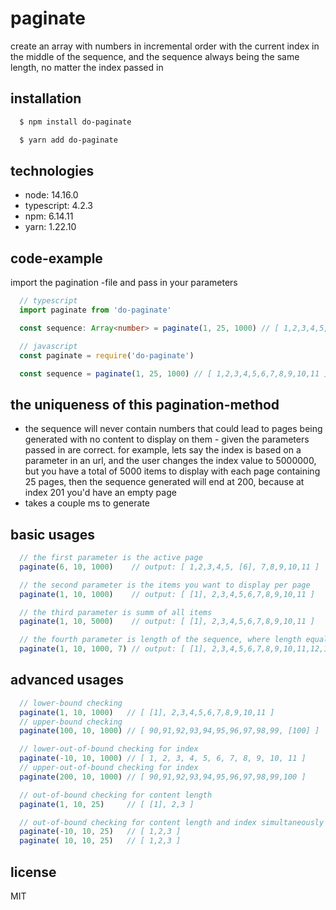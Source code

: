 # paginate
create an array with numbers in incremental order with the current index in the middle of the sequence, and the sequence always being the same length, no matter the index passed in

## installation
```bash
  $ npm install do-paginate

  $ yarn add do-paginate
```

## technologies
* node: 14.16.0
* typescript: 4.2.3
* npm: 6.14.11
* yarn: 1.22.10

## code-example
import the pagination -file and pass in your parameters
```typescript
  // typescript
  import paginate from 'do-paginate'

  const sequence: Array<number> = paginate(1, 25, 1000) // [ 1,2,3,4,5,6,7,8,9,10,11 ]
```
```javascript
  // javascript
  const paginate = require('do-paginate')

  const sequence = paginate(1, 25, 1000) // [ 1,2,3,4,5,6,7,8,9,10,11 ]
```

## the uniqueness of this pagination-method
  - the sequence will never contain numbers that could lead to pages being generated with no content to display on them - given the parameters passed in are correct. for example, lets say the index is based on a parameter in an url, and the user changes the index value to 5000000, but you have a total of 5000 items to display with each page containing 25 pages, then the sequence generated will end at 200, because at index 201 you'd have an empty page
  - takes a couple ms to generate

## basic usages
```typescript
  // the first parameter is the active page
  paginate(6, 10, 1000)    // output: [ 1,2,3,4,5, [6], 7,8,9,10,11 ]

  // the second parameter is the items you want to display per page
  paginate(1, 10, 1000)    // output: [ [1], 2,3,4,5,6,7,8,9,10,11 ]

  // the third parameter is summ of all items
  paginate(1, 10, 5000)    // output: [ [1], 2,3,4,5,6,7,8,9,10,11 ]

  // the fourth parameter is length of the sequence, where length equals: 2 * (offset + 1)
  paginate(1, 10, 1000, 7) // output: [ [1], 2,3,4,5,6,7,8,9,10,11,12,13,14,15 ]
```

## advanced usages
```typescript
  // lower-bound checking
  paginate(1, 10, 1000)   // [ [1], 2,3,4,5,6,7,8,9,10,11 ]
  // upper-bound checking
  paginate(100, 10, 1000) // [ 90,91,92,93,94,95,96,97,98,99, [100] ]

  // lower-out-of-bound checking for index
  paginate(-10, 10, 1000) // [ 1, 2, 3, 4, 5, 6, 7, 8, 9, 10, 11 ]
  // upper-out-of-bound checking for index
  paginate(200, 10, 1000) // [ 90,91,92,93,94,95,96,97,98,99,100 ]

  // out-of-bound checking for content length
  paginate(1, 10, 25)     // [ [1], 2,3 ]

  // out-of-bound checking for content length and index simultaneously
  paginate(-10, 10, 25)   // [ 1,2,3 ]
  paginate( 10, 10, 25)   // [ 1,2,3 ]
```

## license
MIT
